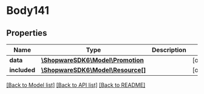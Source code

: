 # Body141

## Properties
Name | Type | Description | Notes
------------ | ------------- | ------------- | -------------
**data** | [**\ShopwareSDK6\Model\Promotion**](Promotion.md) |  | [optional] 
**included** | [**\ShopwareSDK6\Model\Resource[]**](Resource.md) |  | [optional] 

[[Back to Model list]](../../README.md#documentation-for-models) [[Back to API list]](../../README.md#documentation-for-api-endpoints) [[Back to README]](../../README.md)

